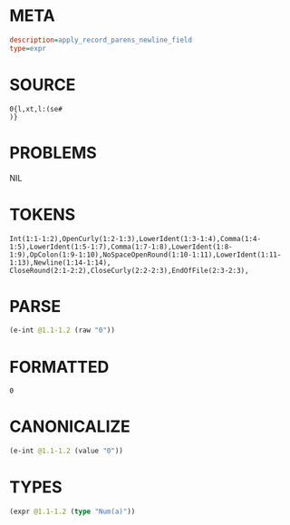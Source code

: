 # META
~~~ini
description=apply_record_parens_newline_field
type=expr
~~~
# SOURCE
~~~roc
0{l,xt,l:(se#
)}
~~~
# PROBLEMS
NIL
# TOKENS
~~~zig
Int(1:1-1:2),OpenCurly(1:2-1:3),LowerIdent(1:3-1:4),Comma(1:4-1:5),LowerIdent(1:5-1:7),Comma(1:7-1:8),LowerIdent(1:8-1:9),OpColon(1:9-1:10),NoSpaceOpenRound(1:10-1:11),LowerIdent(1:11-1:13),Newline(1:14-1:14),
CloseRound(2:1-2:2),CloseCurly(2:2-2:3),EndOfFile(2:3-2:3),
~~~
# PARSE
~~~clojure
(e-int @1.1-1.2 (raw "0"))
~~~
# FORMATTED
~~~roc
0
~~~
# CANONICALIZE
~~~clojure
(e-int @1.1-1.2 (value "0"))
~~~
# TYPES
~~~clojure
(expr @1.1-1.2 (type "Num(a)"))
~~~
